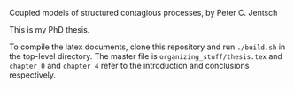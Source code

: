 Coupled models of structured contagious processes, by Peter C. Jentsch

This is my PhD thesis.

To compile the latex documents, clone this repository and run `./build.sh` in the top-level directory. The master file is `organizing_stuff/thesis.tex` and `chapter_0` and `chapter_4` refer to the introduction and conclusions respectively.